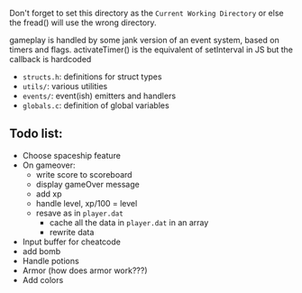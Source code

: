 Don't forget to set this directory as the `Current Working Directory` or else the fread() will use the wrong directory.

gameplay is handled by some jank version of an event system, based on timers and flags.
activateTimer() is the equivalent of setInterval in JS but the callback is hardcoded

* `structs.h`: definitions for struct types
* `utils/`: various utilities
* `events/`: event(ish) emitters and handlers
* `globals.c`: definition of global variables

## Todo list:
* Choose spaceship feature
* On gameover:
	* write score to scoreboard
	* display gameOver message
	* add xp
	* handle level, xp/100 = level
	* resave as in `player.dat`
		* cache all the data in `player.dat` in an array
		* rewrite data
* Input buffer for cheatcode
* add bomb
* Handle potions
* Armor (how does armor work???)
* Add colors